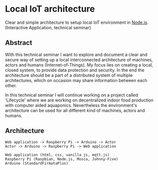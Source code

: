# Local IoT architecture
Clear and simple architecture to setup local IoT environment in [Node.js](https://nodejs.org/en/). (Interactive Application, technical seminar)

## Abstract
With this technical seminar I want to explore and document a clear and secure way of setting up a local interconnected architecture of machines, actors and humans (Internet-of-Things). My focus lies on creating a local, closed system, to provide data protection and security. In the end the architecture should be a part of a distributed system of multiple architectures, which on occasion may share information between each other.

In this technical seminar I will continue working on a project called 'Lifecycle' where we are working on decentralized indoor food production with computer aided aquaponics. Nevertheless the environment's architecture can be used for all different kind of machines, actors and humans.

## Architecture
```
Web application -> Raspberry Pi -> Arduino -> Actor  
Actor -> Arduino -> Raspberry Pi -> Web application  

Web application (html, css, vanilla js, mqtt.js)  
Raspberry Pi (Raspbian, Node.js, Mosca, Johnny-Five)  
Arduino (StandardFirmataPlus)
```
